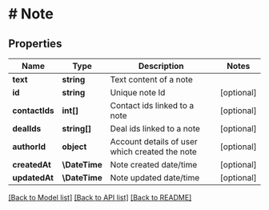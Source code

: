 # # Note

## Properties

Name | Type | Description | Notes
------------ | ------------- | ------------- | -------------
**text** | **string** | Text content of a note |
**id** | **string** | Unique note Id | [optional]
**contactIds** | **int[]** | Contact ids linked to a note | [optional]
**dealIds** | **string[]** | Deal ids linked to a note | [optional]
**authorId** | **object** | Account details of user which created the note | [optional]
**createdAt** | **\DateTime** | Note created date/time | [optional]
**updatedAt** | **\DateTime** | Note updated date/time | [optional]

[[Back to Model list]](../../README.md#models) [[Back to API list]](../../README.md#endpoints) [[Back to README]](../../README.md)
